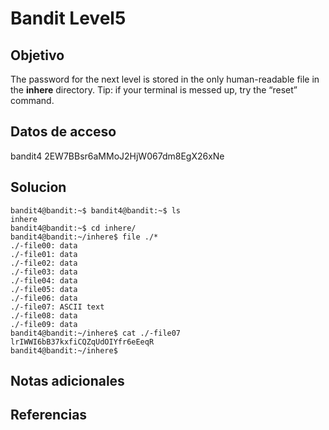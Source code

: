 # Bandit Level5

## Objetivo
The password for the next level is stored in the only human-readable file in the **inhere** directory. Tip: if your terminal is messed up, try the “reset” command.

## Datos de acceso
bandit4
2EW7BBsr6aMMoJ2HjW067dm8EgX26xNe

## Solucion
```
bandit4@bandit:~$ bandit4@bandit:~$ ls
inhere
bandit4@bandit:~$ cd inhere/
bandit4@bandit:~/inhere$ file ./*
./-file00: data
./-file01: data
./-file02: data
./-file03: data
./-file04: data
./-file05: data
./-file06: data
./-file07: ASCII text
./-file08: data
./-file09: data
bandit4@bandit:~/inhere$ cat ./-file07
lrIWWI6bB37kxfiCQZqUdOIYfr6eEeqR
bandit4@bandit:~/inhere$  

```
## Notas adicionales

## Referencias